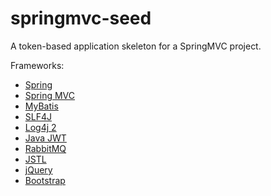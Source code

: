 # springmvc-seed

A token-based application skeleton for a SpringMVC project. 

Frameworks: 

* [Spring](https://spring.io/)
* [Spring MVC](https://spring.io/)
* [MyBatis](http://www.mybatis.org/mybatis-3/)
* [SLF4J](https://www.slf4j.org/)
* [Log4j 2](http://logging.apache.org/log4j/2.x/)
* [Java JWT](https://github.com/jwtk/jjwt)
* [RabbitMQ](http://www.rabbitmq.com/)
* [JSTL](http://tomcat.apache.org/taglibs/standard/)
* [jQuery](http://jquery.com/)
* [Bootstrap](http://getbootstrap.com/)
